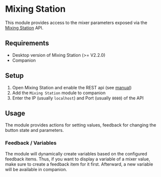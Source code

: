 # Mixing Station

This module provides access to the mixer parameters exposed via the [Mixing Station](https://mixingstation.app) API.

## Requirements

- Desktop version of Mixing Station (>= V2.2.0)
- Companion

## Setup

1. Open Mixing Station and enable the REST api (see [manual](https://mixingstation.app/ms-docs/integrations/apis/))
2. Add the `Mixing Station` module to companion
3. Enter the IP (usually `localhost`) and Port (usually `8080`) of the API

## Usage

The module provides actions for setting values, feedback for changing the button state and parameters.

### Feedback / Variables

The module will dynamically create variables based on the configured feedback items. Thus, if you want to display
a variable of a mixer value, make sure to create a feedback item for it first.
Afterward, a new variable will be available in companion.